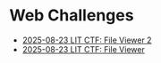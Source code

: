 # Web Challenges

* [2025-08-23 LIT CTF: File Viewer 2](All-CTF-Challenges/2025-08-23-LITCTF/web-File-Viewer-2.md)
* [2025-08-23 LIT CTF: File Viewer](All-CTF-Challenges/2025-08-23-LITCTF/web-File-Viewer.md)